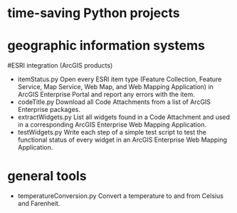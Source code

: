 # time-saving Python projects

# geographic information systems

#ESRI integration (ArcGIS products)
* itemStatus.py
  Open every ESRI item type (Feature Collection, Feature Service, Map Service, Web Map, and Web Mapping Application) in ArcGIS Enterprise Portal and report any errors with the item.
* codeTitle.py
  Download all Code Attachments from a list of ArcGIS Enterprise packages.
* extractWidgets.py
  List all widgets found in a Code Attachment and used in a corresponding ArcGIS Enterprise Web Mapping Application.
* testWidgets.py
  Write each step of a simple test script to test the functional status of every widget in an ArcGIS Enterprise Web Mapping Application.

# general tools

* temperatureConversion.py
  Convert a temperature to and from Celsius and Farenheit.
